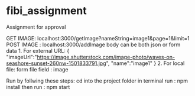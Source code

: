 # fibi_assignment
Assignment for approval

GET IMAGE: localhost:3000/getImage?nameString=image1&page=1&limit=1
POST IMAGE : localhost:3000/addImage 
          body can be both json or form data
          1. For external URL:
          {
          "imageUrl":"https://image.shutterstock.com/image-photo/waves-on-seashore-sunset-260nw-1501833791.jpg",
          "name":"image1"
          }
          2. For local file:
          form file field :
             image


Run by follwing these steps:
cd into the project folder
in terminal run : npm install
then run : npm start
